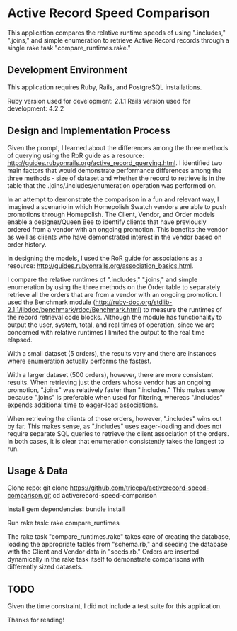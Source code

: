 # Active Record Speed Comparison

This application compares the relative runtime speeds of using ".includes," ".joins," and simple enumeration to retrieve Active Record records through a single rake task "compare_runtimes.rake."

## Development Environment
This application requires Ruby, Rails, and PostgreSQL installations. 

Ruby version used for development: 2.1.1
Rails version used for development: 4.2.2

## Design and Implementation Process
Given the prompt, I learned about the differences among the three methods of querying using the RoR guide as a resource: http://guides.rubyonrails.org/active_record_querying.html. I identified two main factors that would demonstrate performance differences among the three methods - size of dataset and whether the record to retrieve is in the table that the .joins/.includes/enumeration operation was performed on.

In an attempt to demonstrate the comparison in a fun and relevant way, I imagined a scenario in which Homepolish Swatch vendors are able to push promotions through Homepolish. The Client, Vendor, and Order models enable a designer/Queen Bee to identify clients that have previously ordered from a vendor with an ongoing promotion. This benefits the vendor as well as clients who have demonstrated interest in the vendor based on order history.

In designing the models, I used the RoR guide for associations as a resource: http://guides.rubyonrails.org/association_basics.html.

I compare the relative runtimes of ".includes," ".joins," and simple enumeration by using the three methods on the Order table to separately retrieve all the orders that are from a vendor with an ongoing promotion. I used the Benchmark module (http://ruby-doc.org/stdlib-2.1.1/libdoc/benchmark/rdoc/Benchmark.html) to measure the runtimes of the record retrieval code blocks. Although the module has functionality to output the user, system, total, and real times of operation, since we are concerned with relative runtimes I limited the output to the real time elapsed.

With a small dataset (5 orders), the results vary and there are instances where enumeration actually performs the fastest.

With a larger dataset (500 orders), however, there are more consistent results. When retrieving just the orders whose vendor has an ongoing promotion, ".joins" was relatively faster than ".includes." This makes sense because ".joins" is preferable when used for filtering, whereas ".includes" expends additional time to eager-load associations.

When retrieving the clients of those orders, however, ".includes" wins out by far. This makes sense, as ".includes" uses eager-loading and does not require separate SQL queries to retrieve the client association of the orders. In both cases, it is clear that enumeration consistently takes the longest to run. 

## Usage & Data

Clone repo:
git clone https://github.com/tricepa/activerecord-speed-comparison.git
cd activerecord-speed-comparison

Install gem dependencies:
bundle install

Run rake task:
rake compare_runtimes

The rake task "compare_runtimes.rake" takes care of creating the database, loading the appropriate tables from "schema.rb," and seeding the database with the Client and Vendor data in "seeds.rb." Orders are inserted dynamically in the rake task itself to demonstrate comparisons with differently sized datasets.

## TODO
Given the time constraint, I did not include a test suite for this application. 

Thanks for reading!